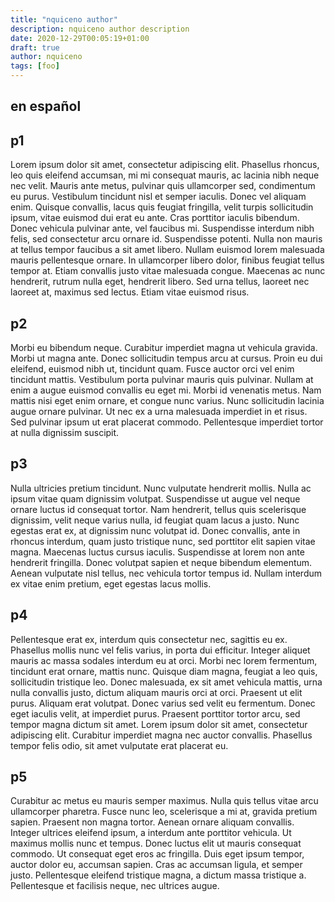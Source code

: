 ```yaml
---
title: "nquiceno author"
description: nquiceno author description
date: 2020-12-29T00:05:19+01:00
draft: true
author: nquiceno
tags: [foo]
---
```


## en español



## p1
Lorem ipsum dolor sit amet, consectetur adipiscing elit. Phasellus rhoncus, leo quis eleifend accumsan, mi mi consequat mauris, ac lacinia nibh neque nec velit. Mauris ante metus, pulvinar quis ullamcorper sed, condimentum eu purus. Vestibulum tincidunt nisl et semper iaculis. Donec vel aliquam enim. Quisque convallis, lacus quis feugiat fringilla, velit turpis sollicitudin ipsum, vitae euismod dui erat eu ante. Cras porttitor iaculis bibendum. Donec vehicula pulvinar ante, vel faucibus mi. Suspendisse interdum nibh felis, sed consectetur arcu ornare id. Suspendisse potenti. Nulla non mauris at tellus tempor faucibus a sit amet libero. Nullam euismod lorem malesuada mauris pellentesque ornare. In ullamcorper libero dolor, finibus feugiat tellus tempor at. Etiam convallis justo vitae malesuada congue. Maecenas ac nunc hendrerit, rutrum nulla eget, hendrerit libero. Sed urna tellus, laoreet nec laoreet at, maximus sed lectus. Etiam vitae euismod risus.

## p2
Morbi eu bibendum neque. Curabitur imperdiet magna ut vehicula gravida. Morbi ut magna ante. Donec sollicitudin tempus arcu at cursus. Proin eu dui eleifend, euismod nibh ut, tincidunt quam. Fusce auctor orci vel enim tincidunt mattis. Vestibulum porta pulvinar mauris quis pulvinar. Nullam at enim a augue euismod convallis eu eget mi. Morbi id venenatis metus. Nam mattis nisi eget enim ornare, et congue nunc varius. Nunc sollicitudin lacinia augue ornare pulvinar. Ut nec ex a urna malesuada imperdiet in et risus. Sed pulvinar ipsum ut erat placerat commodo. Pellentesque imperdiet tortor at nulla dignissim suscipit.

## p3
Nulla ultricies pretium tincidunt. Nunc vulputate hendrerit mollis. Nulla ac ipsum vitae quam dignissim volutpat. Suspendisse ut augue vel neque ornare luctus id consequat tortor. Nam hendrerit, tellus quis scelerisque dignissim, velit neque varius nulla, id feugiat quam lacus a justo. Nunc egestas erat ex, at dignissim nunc volutpat id. Donec convallis, ante in rhoncus interdum, quam justo tristique nunc, sed porttitor elit sapien vitae magna. Maecenas luctus cursus iaculis. Suspendisse at lorem non ante hendrerit fringilla. Donec volutpat sapien et neque bibendum elementum. Aenean vulputate nisl tellus, nec vehicula tortor tempus id. Nullam interdum ex vitae enim pretium, eget egestas lacus mollis.

## p4
Pellentesque erat ex, interdum quis consectetur nec, sagittis eu ex. Phasellus mollis nunc vel felis varius, in porta dui efficitur. Integer aliquet mauris ac massa sodales interdum eu at orci. Morbi nec lorem fermentum, tincidunt erat ornare, mattis nunc. Quisque diam magna, feugiat a leo quis, sollicitudin tristique leo. Donec malesuada, ex sit amet vehicula mattis, urna nulla convallis justo, dictum aliquam mauris orci at orci. Praesent ut elit purus. Aliquam erat volutpat. Donec varius sed velit eu fermentum. Donec eget iaculis velit, at imperdiet purus. Praesent porttitor tortor arcu, sed tempor magna dictum sit amet. Lorem ipsum dolor sit amet, consectetur adipiscing elit. Curabitur imperdiet magna nec auctor convallis. Phasellus tempor felis odio, sit amet vulputate erat placerat eu.

## p5
Curabitur ac metus eu mauris semper maximus. Nulla quis tellus vitae arcu ullamcorper pharetra. Fusce nunc leo, scelerisque a mi at, gravida pretium sapien. Praesent non magna tortor. Aenean ornare aliquam convallis. Integer ultrices eleifend ipsum, a interdum ante porttitor vehicula. Ut maximus mollis nunc et tempus. Donec luctus elit ut mauris consequat commodo. Ut consequat eget eros ac fringilla. Duis eget ipsum tempor, auctor dolor eu, accumsan sapien. Cras ac accumsan ligula, et semper justo. Pellentesque eleifend tristique magna, a dictum massa tristique a. Pellentesque et facilisis neque, nec ultrices augue. 